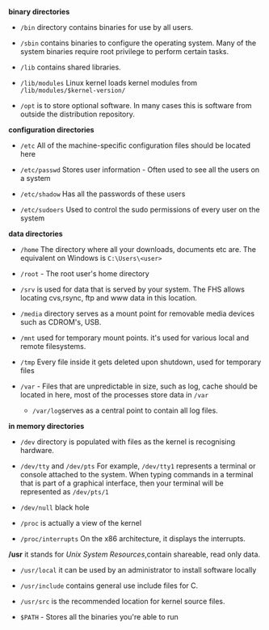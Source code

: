 **binary directories**
- `/bin` directory contains binaries for use by all users.

- `/sbin` contains binaries to configure the operating system. Many of the system binaries require root privilege to perform certain tasks.

- `/lib` contains shared libraries.

- `/lib/modules` Linux kernel loads kernel modules from `/lib/modules/$kernel-version/`

- `/opt` is to store optional software. In many cases this is software from outside the distribution repository.

**configuration directories**

- `/etc` All of the machine-specific configuration files should be located here

- `/etc/passwd` Stores user information - Often used to see all the users on a system

- `/etc/shadow`  Has all the passwords of these users

- `/etc/sudoers` Used to control the sudo permissions of every user on the system

**data directories**

- `/home` The directory where all your downloads, documents etc are. The equivalent on Windows is `C:\Users\<user>`

- `/root` - The root user's home directory

- `/srv` is used for data that is served by your system. The FHS allows locating cvs,rsync, ftp and www data in this location.

- `/media` directory serves as a mount point for removable media devices such as CDROM's, USB.

- `/mnt` used for temporary mount points. it's used for various local and remote filesystems.

- `/tmp`  Every file inside it gets deleted upon shutdown, used for temporary files

- `/var` - Files that are unpredictable in size, such as log, cache should be located in here, most of the processes store data in `/var`
    - `/var/log`serves as a central point to contain all log files.

**in memory directories**

- `/dev` directory is populated with files as the kernel is recognising hardware.

- `/dev/tty` and `/dev/pts` For example, `/dev/tty1` represents a terminal or console attached to the system. When typing commands in a terminal that is part of a graphical interface, then your terminal will be represented as `/dev/pts/1`

- `/dev/null` black hole

- `/proc` is actually a view of the kernel 
- `/proc/interrupts` On the x86 architecture, it displays the interrupts.

**/usr**
it stands for *Unix System Resources*,contain shareable, read only data.
- `/usr/local` it can be used by an administrator to install software locally

- `/usr/include` contains general use include files for C.

- `/usr/src` is the recommended location for kernel source files.

- `$PATH` - Stores all the binaries you're able to run










